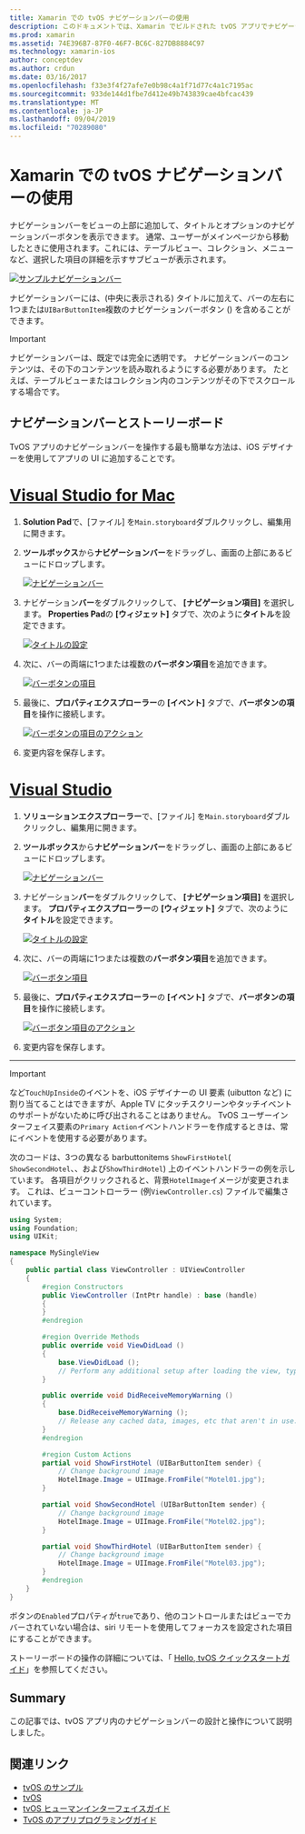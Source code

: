 ```yaml
---
title: Xamarin での tvOS ナビゲーションバーの使用
description: このドキュメントでは、Xamarin でビルドされた tvOS アプリでナビゲーションバーを操作する方法について説明します。 ここでは、ストーリーボードでのナビゲーションバーの設定と、これらのボタンからのイベントへの応答について説明します。
ms.prod: xamarin
ms.assetid: 74E396B7-87F0-46F7-BC6C-827DB8884C97
ms.technology: xamarin-ios
author: conceptdev
ms.author: crdun
ms.date: 03/16/2017
ms.openlocfilehash: f33e3f4f27afe7e0b98c4a1f71d77c4a1c7195ac
ms.sourcegitcommit: 933de144d1fbe7d412e49b743839cae4bfcac439
ms.translationtype: MT
ms.contentlocale: ja-JP
ms.lasthandoff: 09/04/2019
ms.locfileid: "70289080"
---
```

# <a name="working-with-tvos-navigation-bars-in-xamarin"></a>Xamarin での tvOS ナビゲーションバーの使用

ナビゲーションバーをビューの上部に追加して、タイトルとオプションのナビゲーションバーボタンを表示できます。 通常、ユーザーがメインページから移動したときに使用されます。これには、テーブルビュー、コレクション、メニューなど、選択した項目の詳細を示すサブビューが表示されます。

[![](navigation-bars-images/navbar01.png "サンプルナビゲーションバー")](navigation-bars-images/navbar01.png#lightbox)

ナビゲーションバーには、(中央に表示される) タイトルに加えて、バーの左右に1つまたは`UIBarButtonItem`複数のナビゲーションバーボタン () を含めることができます。

> [!IMPORTANT]
> ナビゲーションバーは、既定では完全に透明です。 ナビゲーションバーのコンテンツは、その下のコンテンツを読み取れるようにする必要があります。 たとえば、テーブルビューまたはコレクション内のコンテンツがその下でスクロールする場合です。

<a name="Navigation-Bars-and-Storyboards" />

## <a name="navigation-bars-and-storyboards"></a>ナビゲーションバーとストーリーボード

TvOS アプリのナビゲーションバーを操作する最も簡単な方法は、iOS デザイナーを使用してアプリの UI に追加することです。

# <a name="visual-studio-for-mactabmacos"></a>[Visual Studio for Mac](#tab/macos)

1. **Solution Pad**で、[ファイル] を`Main.storyboard`ダブルクリックし、編集用に開きます。
1. **ツールボックス**から**ナビゲーションバー**をドラッグし、画面の上部にあるビューにドロップします。

    [![](navigation-bars-images/navbar02.png "ナビゲーションバー")](navigation-bars-images/navbar02.png#lightbox)
1. ナビゲーション**バー**をダブルクリックして、 **[ナビゲーション項目]** を選択します。 **Properties Pad**の **[ウィジェット]** タブで、次のように**タイトル**を設定できます。

    [![](navigation-bars-images/navbar03.png "タイトルの設定")](navigation-bars-images/navbar03.png#lightbox)
1. 次に、バーの両端に1つまたは複数の**バーボタン項目**を追加できます。

    [![](navigation-bars-images/navbar04.png "バーボタンの項目")](navigation-bars-images/navbar04.png#lightbox)
1. 最後に、**プロパティエクスプローラー**の **[イベント]** タブで、**バーボタンの項目**を操作に接続します。

    [![](navigation-bars-images/navbar05.png "バーボタンの項目のアクション")](navigation-bars-images/navbar05.png#lightbox)
1. 変更内容を保存します。


# <a name="visual-studiotabwindows"></a>[Visual Studio](#tab/windows)


1. **ソリューションエクスプローラー**で、[ファイル] を`Main.storyboard`ダブルクリックし、編集用に開きます。
1. **ツールボックス**から**ナビゲーションバー**をドラッグし、画面の上部にあるビューにドロップします。

    [![](navigation-bars-images/navbar02-vs.png "ナビゲーションバー")](navigation-bars-images/navbar02-vs.png#lightbox)
1. ナビゲーション**バー**をダブルクリックして、 **[ナビゲーション項目]** を選択します。 **プロパティエクスプローラー**の **[ウィジェット]** タブで、次のように**タイトル**を設定できます。

    [![](navigation-bars-images/navbar03-vs.png "タイトルの設定")](navigation-bars-images/navbar03-vs.png#lightbox)
1. 次に、バーの両端に1つまたは複数の**バーボタン項目**を追加できます。

    [![](navigation-bars-images/navbar04-vs.png "バーボタン項目")](navigation-bars-images/navbar04-vs.png#lightbox)
1. 最後に、**プロパティエクスプローラー**の **[イベント]** タブで、**バーボタンの項目**を操作に接続します。

    [![](navigation-bars-images/navbar05-vs.png "バーボタン項目のアクション")](navigation-bars-images/navbar05-vs.png#lightbox)
1. 変更内容を保存します。


-----

> [!IMPORTANT]
> など`TouchUpInside`のイベントを、iOS デザイナーの UI 要素 (uibutton など) に割り当てることはできますが、Apple TV にタッチスクリーンやタッチイベントのサポートがないために呼び出されることはありません。 TvOS ユーザーインターフェイス要素の`Primary Action`イベントハンドラーを作成するときは、常にイベントを使用する必要があります。

次のコードは、3つの異なる barbuttonitems `ShowFirstHotel`( `ShowSecondHotel`、、および`ShowThirdHotel`) 上のイベントハンドラーの例を示しています。 各項目がクリックされると、背景`HotelImage`イメージが変更されます。 これは、ビューコントローラー (例`ViewController.cs`) ファイルで編集されています。

```csharp
using System;
using Foundation;
using UIKit;

namespace MySingleView
{
    public partial class ViewController : UIViewController
    {
        #region Constructors
        public ViewController (IntPtr handle) : base (handle)
        {
        }
        #endregion

        #region Override Methods
        public override void ViewDidLoad ()
        {
            base.ViewDidLoad ();
            // Perform any additional setup after loading the view, typically from a nib.
        }

        public override void DidReceiveMemoryWarning ()
        {
            base.DidReceiveMemoryWarning ();
            // Release any cached data, images, etc that aren't in use.
        }
        #endregion

        #region Custom Actions
        partial void ShowFirstHotel (UIBarButtonItem sender) {
            // Change background image
            HotelImage.Image = UIImage.FromFile("Motel01.jpg");
        }

        partial void ShowSecondHotel (UIBarButtonItem sender) {
            // Change background image
            HotelImage.Image = UIImage.FromFile("Motel02.jpg");
        }

        partial void ShowThirdHotel (UIBarButtonItem sender) {
            // Change background image
            HotelImage.Image = UIImage.FromFile("Motel03.jpg");
        }
        #endregion
    }
}
```

ボタンの`Enabled`プロパティが`true`であり、他のコントロールまたはビューでカバーされていない場合は、siri リモートを使用してフォーカスを設定された項目にすることができます。

ストーリーボードの操作の詳細については、「 [Hello, tvOS クイックスタートガイド](~/ios/tvos/get-started/hello-tvos.md)」を参照してください。

<a name="Summary" />

## <a name="summary"></a>Summary

この記事では、tvOS アプリ内のナビゲーションバーの設計と操作について説明しました。



## <a name="related-links"></a>関連リンク

- [tvOS のサンプル](https://docs.microsoft.com/samples/browse/?products=xamarin&term=Xamarin.iOS+tvOS)
- [tvOS](https://developer.apple.com/tvos/)
- [tvOS ヒューマンインターフェイスガイド](https://developer.apple.com/tvos/human-interface-guidelines/)
- [TvOS のアプリプログラミングガイド](https://developer.apple.com/library/prerelease/tvos/documentation/General/Conceptual/AppleTV_PG/)
